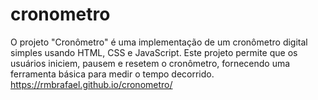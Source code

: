 # cronometro
O projeto "Cronômetro" é uma implementação de um cronômetro digital simples usando HTML, CSS e JavaScript. Este projeto permite que os usuários iniciem, pausem e resetem o cronômetro, fornecendo uma ferramenta básica para medir o tempo decorrido.
https://rmbrafael.github.io/cronometro/
